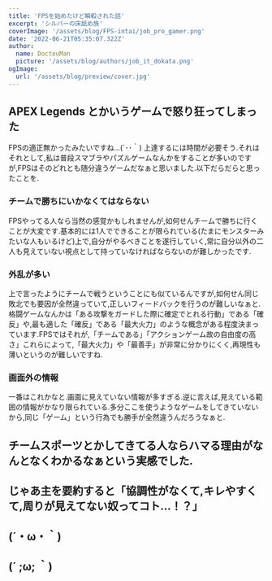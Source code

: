 ```yaml
---
title: 'FPSを始めたけど瞬殺された話'
excerpt: 'シルバーの床舐め族'
coverImage: '/assets/blog/FPS-intai/job_pro_gamer.png'
date: '2022-06-21T05:35:07.322Z'
author:
  name: DocteuMan
  picture: '/assets/blog/authors/job_it_dokata.png'
ogImage:
  url: '/assets/blog/preview/cover.jpg'
---
```


## APEX Legends とかいうゲームで怒り狂ってしまった
FPSの適正無かったみたいですね...(´･･｀)
上達するには時間が必要そう.それはそれとして,私は普段スマブラやパズルゲームなんかをすることが多いのですが,FPSはそのどれとも随分違うゲームだなぁと思いました.以下だらだらと思ったことを.

### チームで勝ちにいかなくてはならない
FPSやってる人なら当然の感覚かもしれませんが,如何せんチームで勝ちに行くことが大変です.基本的には1人でできることが限られている(たまにモンスターみたいな人もいるけど)上で,自分がやるべきことを遂行していく,常に自分以外の二人も見えていない視点として持っていなければならないのが難しかったです.

### 外乱が多い
上で言ったようにチームで戦うということにも似ているんですが,如何せん同じ敗北でも要因が全然違っていて,正しいフィードバックを行うのが難しいなぁと.格闘ゲームなんかは「ある攻撃をガードした際に確定でとれる行動」である「確反」や,最も適した「確反」である「最大火力」のような概念がある程度決まっています.FPSではそれが,「チームである」「アクションゲーム故の自由度の高さ」これらによって,「最大火力」や「最善手」が非常に分かりにくく,再現性も薄いというのが難しいですね.

### 画面外の情報
一番はこれかなと.画面に見えていない情報が多すぎる.逆に言えば,見えている範囲の情報がかなり限られている.多分ここを使うようなゲームをしてきていないから,同じ「ゲーム」という行為でも勝手が全然違うんだろうなぁと.

## チームスポーツとかしてきてる人ならハマる理由がなんとなくわかるなぁという実感でした.

## じゃあ主を要約すると「協調性がなくて,キレやすくて,周りが見えてない奴ってコト...！？」

## (´・ω・｀)

## (´ ;ω; ｀)
